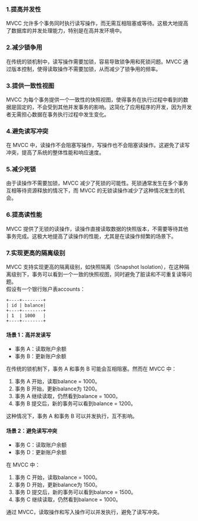 ### 1.**提高并发性**
MVCC 允许多个事务同时执行读写操作，而无需互相阻塞或等待。这极大地提高了数据库的并发处理能力，特别是在高并发环境中。
### 2.**减少锁争用**
在传统的锁机制中，读写操作需要加锁，容易导致锁争用和死锁问题。MVCC 通过版本控制，使得读取操作不需要加锁，从而减少了锁争用的频率。
### 3.**提供一致性视图**
MVCC 为每个事务提供一个一致性的快照视图，使得事务在执行过程中看到的数据是固定的，不会受到其他并发事务的影响。这简化了应用程序的开发，因为开发者无需担心数据在事务执行过程中发生变化。
### 4.**避免读写冲突**
在 MVCC 中，读操作不会阻塞写操作，写操作也不会阻塞读操作。这避免了读写冲突，提高了系统的整体性能和响应速度。
### 5.**减少死锁**
由于读操作不需要加锁，MVCC 减少了死锁的可能性。死锁通常发生在多个事务互相等待资源释放的情况下，而 MVCC 的无锁读操作减少了这种情况发生的机会。
### 6.**提高读性能**
MVCC 提供了无锁的读操作，读操作直接读取数据的快照版本，不需要等待其他事务完成。这极大地提高了读操作的性能，尤其是在读操作频繁的场景下。
### 7.**实现更高的隔离级别**
MVCC 支持实现更高的隔离级别，如快照隔离（Snapshot Isolation），在这种隔离级别下，事务可以看到一个一致的快照视图，同时避免了脏读和不可重复读等问题。<br />假设有一个银行账户表accounts：
```
+----+--------+
| id | balance|
+----+--------+
| 1  | 1000   |
+----+--------+
```
#### 场景 1：高并发读写

- 事务 A：读取账户余额
- 事务 B：更新账户余额

在传统的锁机制下，事务 A 和事务 B 可能会互相阻塞。然而在 MVCC 中：

1. 事务 A 开始，读取balance = 1000。
2. 事务 B 开始，更新balance为 1200。
3. 事务 A 继续读取，仍然看到balance = 1000。
4. 事务 B 提交后，新的事务可以看到balance = 1200。

这种情况下，事务 A 和事务 B 可以并发执行，互不影响。
#### 场景 2：避免读写冲突

- 事务 C：读取账户余额
- 事务 D：更新账户余额

在 MVCC 中：

1. 事务 C 开始，读取balance = 1000。
2. 事务 D 开始，更新balance为 1500。
3. 事务 D 提交后，新的事务可以看到balance = 1500。
4. 事务 C 继续读取，仍然看到balance = 1000。

通过 MVCC，读取操作和写入操作可以并发执行，避免了读写冲突。

